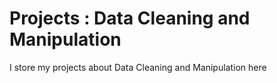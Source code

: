 # Projects : Data Cleaning and Manipulation

I store my projects about Data Cleaning and Manipulation here
